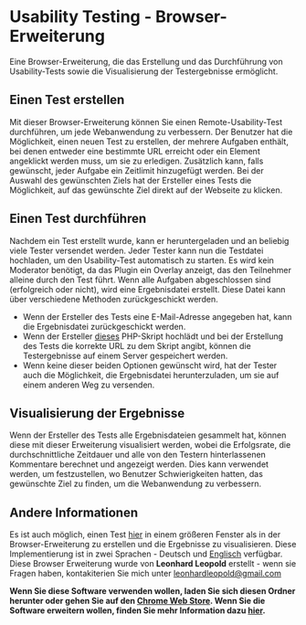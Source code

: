 # Usability Testing - Browser-Erweiterung
Eine Browser-Erweiterung, die das Erstellung und das Durchführung von Usability-Tests sowie die Visualisierung der Testergebnisse ermöglicht.

## Einen Test erstellen
Mit dieser Browser-Erweiterung können Sie einen Remote-Usability-Test durchführen, um jede Webanwendung zu verbessern. Der Benutzer hat die Möglichkeit, einen neuen Test zu erstellen, der mehrere Aufgaben enthält, bei denen entweder eine bestimmte URL erreicht oder ein Element angeklickt werden muss, um sie zu erledigen. Zusätzlich kann, falls gewünscht, jeder Aufgabe ein Zeitlimit hinzugefügt werden. Bei der Auswahl des gewünschten Ziels hat der Ersteller eines Tests die Möglichkeit, auf das gewünschte Ziel direkt auf der Webseite zu klicken.

## Einen Test durchführen
Nachdem ein Test erstellt wurde, kann er heruntergeladen und an beliebig viele Tester versendet werden. Jeder Tester kann nun die Testdatei hochladen, um den Usability-Test automatisch zu starten. Es wird kein Moderator benötigt, da das Plugin ein Overlay anzeigt, das den Teilnehmer alleine durch den Test führt. Wenn alle Aufgaben abgeschlossen sind (erfolgreich oder nicht), wird eine Ergebnisdatei erstellt. Diese Datei kann über verschiedene Methoden zurückgeschickt werden.

- Wenn der Ersteller des Tests eine E-Mail-Adresse angegeben hat, kann die Ergebnisdatei zurückgeschickt werden.
- Wenn der Ersteller [dieses](https://github.com/Leonhard-Leopold/usability-testing-german/blob/master/server/storeResults.php) PHP-Skript hochlädt und bei der Erstellung des Tests die korrekte URL zu dem Skript angibt, können die Testergebnisse auf einem Server gespeichert werden.
- Wenn keine dieser beiden Optionen gewünscht wird, hat der Tester auch die Möglichkeit, die Ergebnisdatei herunterzuladen, um sie auf einem anderen Weg zu versenden.

## Visualisierung der Ergebnisse
Wenn der Ersteller des Tests alle Ergebnisdateien gesammelt hat, können diese mit dieser Erweiterung visualisiert werden, wobei die Erfolgsrate, die durchschnittliche Zeitdauer und alle von den Testern hinterlassenen Kommentare berechnet und angezeigt werden. Dies kann verwendet werden, um festzustellen, wo Benutzer Schwierigkeiten hatten, das gewünschte Ziel zu finden, um die Webanwendung zu verbessern.

## Andere Informationen
Es ist auch möglich, einen Test [hier](http://leoleo.at/usabilityTest/) in einem größeren Fenster als in der Browser-Erweiterung zu erstellen und die Ergebnisse zu visualisieren.
Diese Implementierung ist in zwei Sprachen - Deutsch und [Englisch](https://github.com/Leonhard-Leopold/usability-testing/) verfügbar.
Diese Browser Erweiterung wurde von **Leonhard Leopold** erstellt - wenn sie Fragen haben, kontakiterien Sie mich unter leonhardleopold@gmail.com

**Wenn Sie diese Software verwenden wollen, laden Sie sich diesen Ordner herunter oder gehen Sie auf den [Chrome Web Store](https://chrome.google.com/webstore/detail/usability-testing-german/bmeedbnjicfdffnpifaopndcjkajgaln). Wenn Sie die Software erweitern wollen, finden Sie mehr Information dazu [hier](https://github.com/Leonhard-Leopold/usability-testing).**

